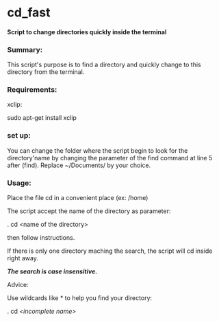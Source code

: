 # cd_fast

#### Script to change directories quickly inside the terminal

### Summary:

This script's purpose is to find a directory and quickly change to this
 directory from the terminal.
 
### Requirements:

xclip:

sudo apt-get install xclip

### set up:

You can change the folder where the script begin to look for the
 directory'name by changing the parameter of the find command at line 5
 after (find). Replace ~/Documents/ by your choice.

### Usage:

Place the file cd in a convenient place (ex: /home)

The script accept the name of the directory as parameter:

. cd \<name of the directory\>

then follow instructions.

If there is only one directory maching the search, the script will cd 
inside right away.

***The search is case insensitive.***

Advice:

Use wildcards like * to help you find your directory:

. cd *\<incomplete name\>*





